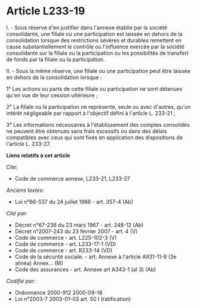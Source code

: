 # Article L233-19

I. - Sous réserve d'en justifier dans l'annexe établie par la société consolidante, une filiale ou une participation est
laissée en dehors de la consolidation lorsque des restrictions sévères et durables remettent en cause substantiellement le
contrôle ou l'influence exercée par la société consolidante sur la filiale ou la participation ou les possibilités de
transfert de fonds par la filiale ou la participation.

II. - Sous la même réserve, une filiale ou une participation peut être laissée en dehors de la consolidation lorsque :

1° Les actions ou parts de cette filiale ou participation ne sont détenues qu'en vue de leur cession ultérieure ;

2° La filiale ou la participation ne représente, seule ou avec d'autres, qu'un intérêt négligeable par rapport à l'objectif
défini à l'article L. 233-21 ;

3° Les informations nécessaires à l'établissement des comptes consolidés ne peuvent être obtenues sans frais excessifs ou
dans des délais compatibles avec ceux qui sont fixés en application des dispositions de l'article L. 233-27.

**Liens relatifs à cet article**

_Cite_:

  - Code de commerce annexe, L233-21, L233-27

_Anciens textes_:

  - Loi n°66-537 du 24 juillet 1966 - art. 357-4 (Ab)

_Cité par_:

  - Décret n°67-236 du 23 mars 1967 - art. 248-12 (Ab)
  - Décret  n°2007-243 du 23 février 2007 - art. 4 (V)
  - Code de commerce - art. L225-102-3 (V)
  - Code de commerce - art. L233-17-1 (VD)
  - Code de commerce - art. R233-14 (VD)
  - Code de la sécurité sociale. - art. Annexe à l'article A931-11-9 (3e alinéa)  Annex... (M)
  - Code des assurances - art. Annexe art A343-1 (al 3) (Ab)

_Codifié par_:

  - Ordonnance 2000-912 2000-09-18
  - Loi n°2003-7 2003-01-03 art. 50 I (ratification)
